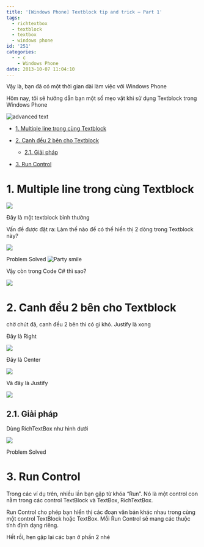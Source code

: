 ```yaml
---
title: '[Windows Phone] Textblock tip and trick – Part 1'
tags:
  - richtextbox
  - textblock
  - textbox
  - windows phone
id: '251'
categories:
  - - c
    - Windows Phone
date: 2013-10-07 11:04:10
---
```


Vậy là, bạn đã có một thời gian dài làm việc với Windows Phone

Hôm nay, tôi sẽ hướng dẫn bạn một số mẹo vặt khi sử dụng Textblock trong Windows Phone

![advanced text](https://farm8.staticflickr.com/7407/10135898285_7ea60ebd9a_o.png)
<!-- more -->
*   [1. Multiple line trong cùng Textblock](#1-multiple-line-trong-cùng-textblock)
*   [2. Canh đều 2 bên cho Textblock](#2-canh-đều-2-bên-cho-textblock)
    
    *   [2.1. Giải pháp](#21-giải-pháp)
*   [3. Run Control](#3-run-control)

# 1. Multiple line trong cùng Textblock

![](https://farm4.staticflickr.com/3782/10136087586_2967ef0062_o.png)

Đây là một textblock bình thường

Vấn đề được đặt ra: Làm thế nào để có thể hiển thị 2 dòng trong Textblock này?

![](https://farm8.staticflickr.com/7386/10136108785_5fe51d5aa7_o.png)

Problem Solved ![Party smile](https://cuoilennaocacban2.files.wordpress.com/2013/10/wlemoticon-partysmile1.png)

Vậy còn trong Code C# thì sao?

![](https://farm8.staticflickr.com/7316/10136204654_88cfbb6b67_o.png)

# 2. Canh đều 2 bên cho Textblock

chờ chút đã, canh đều 2 bên thì có gì khó. Justify là xong

Đây là Right

![](https://farm3.staticflickr.com/2888/10136343715_2961551886_o.png)

Đây là Center

![](https://farm4.staticflickr.com/3699/10136477973_38ce651897_o.png)

Và đây là Justify

![](https://farm4.staticflickr.com/3829/10136441596_37cb7b47d7_o.png)

## 2.1. Giải pháp

Dùng RichTextBox như hình dưới

![](https://farm3.staticflickr.com/2883/10139054113_9a87a5c1fd_o.png)

Problem Solved

# 3. Run Control

Trong các ví dụ trên, nhiều lần bạn gặp từ khóa “Run”. Nó là một control con nằm trong các control TextBlock và TextBox, RichTextBox.

Run Control cho phép bạn hiển thị các đoạn văn bản khác nhau trong cùng một control TextBlock hoặc TextBox. Mỗi Run Control sẽ mang các thuộc tính định dạng riêng.

Hết rồi, hẹn gặp lại các bạn ở phần 2 nhé